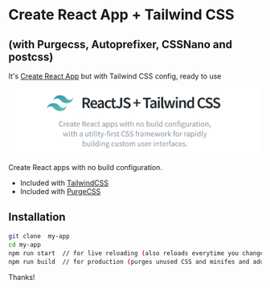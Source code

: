 # Create React App + Tailwind CSS
## (with Purgecss, Autoprefixer, CSSNano and postcss)
It's [Create React App](https://github.com/facebook/create-react-app) but with Tailwind CSS config, ready to use  

<div align="center">
    <img src="./react-tailwind-logo.png" />
</div>

Create React apps with no build configuration.

- Included with [TailwindCSS](https://tailwindcss.com)
- Included with [PurgeCSS](https://www.purgecss.com)

## Installation

```bash
git clone  my-app
cd my-app
npm run start  // for live reloading (also reloads everytime you change tailwind config)
npm run build  // for production (purges unused CSS and minifes and adds prefixes)
```

Thanks!
